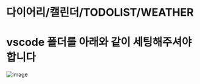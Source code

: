 # 다이어리/캘린더/TODOLIST/WEATHER
# vscode 폴더를 아래와 같이 세팅해주셔야 합니다
![image](https://user-images.githubusercontent.com/109124273/224230025-4ad384f2-7ec6-4b19-98a0-ce87d0510174.png)
